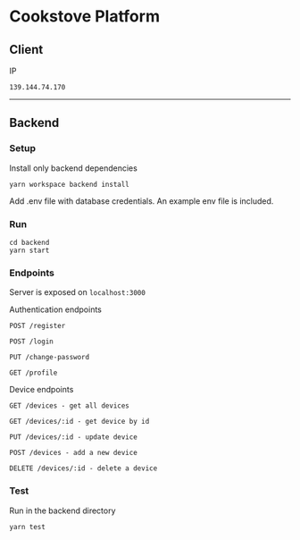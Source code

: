 # Cookstove Platform

## Client

IP 
```
139.144.74.170
```

---

## Backend

### Setup

Install only backend dependencies

```
yarn workspace backend install
```

Add .env file with database credentials. An example env file is included.

### Run

```
cd backend
yarn start
```

### Endpoints

Server is exposed on
`localhost:3000`

Authentication endpoints

`POST /register`

`POST /login`

`PUT /change-password`

`GET /profile`

Device endpoints

`GET /devices - get all devices`

`GET /devices/:id - get device by id`

`PUT /devices/:id - update device`

`POST /devices - add a new device`

`DELETE /devices/:id - delete a device`

### Test

Run in the backend directory

```
yarn test
```
